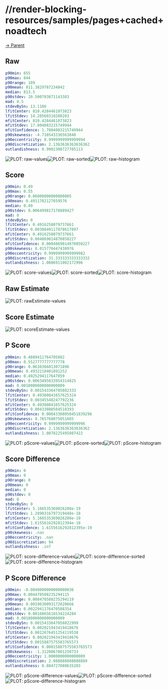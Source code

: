
# //render-blocking-resources/samples/pages+cached+noadtech

[→ Parent](../..)


## Raw


```yaml
p90min: 655
p90max: 844
p90range: 189
p90mean: 811.3829787234042
median: 813.5
p90stdev: 20.500703871143383
mad: 8.5
stdevBySn: 13.1186
lfitCenter: 810.4284461073823
lfitStdev: 14.20560310280203
mfitCenter: 810.4284461073823
mfitStdev: 17.804083215749944
mfitConfidence: 1.7804083215749944
p90skewness: -4.710543336563848
p90eccentricity: 0.9999999999999994
p90discretization: 2.1363636363636362
outlandishness: 0.9902308727705113

```

![PLOT: raw-values](./raw/values.svg)![PLOT: raw-sorted](./raw/sorted.svg)![PLOT: raw-histogram](./raw/histogram.svg)
## Score


```yaml
p90min: 0.49
p90max: 0.55
p90range: 0.06000000000000005
p90mean: 0.4911702127659576
median: 0.49
p90stdev: 0.006499817178889427
mad: 0
stdevBySn: 0
lfitCenter: 0.4916258079737661
lfitStdev: 0.0038849117878617897
mfitCenter: 0.4916258079737661
mfitStdev: 0.004869014870850227
mfitConfidence: 0.0004869014870850227
p90skewness: 8.015770447438976
p90eccentricity: 0.9999999999999982
p90discretization: 31.333333333333332
outlandishness: 1.0086911002172996

```

![PLOT: score-values](./score/values.svg)![PLOT: score-sorted](./score/sorted.svg)![PLOT: score-histogram](./score/histogram.svg)
## Raw Estimate

![PLOT: rawEstimate-values](./rawEstimate/values.svg)
## Score Estimate

![PLOT: scoreEstimate-values](./scoreEstimate/values.svg)
## P Score


```yaml
p90min: 0.4889411764705882
p90max: 0.5527777777777778
p90range: 0.0638366013071896
p90mean: 0.4932210401891252
median: 0.4925294117647059
p90stdev: 0.0063495833954314825
mad: 0.0010000000000000009
stdevBySn: 0.001543364705882333
lfitCenter: 0.49380841657625324
lfitStdev: 0.00345548247792236
mfitCenter: 0.49380841657625324
mfitStdev: 0.00433080504518393
mfitConfidence: 0.00043308050451839296
p90skewness: 8.765768075051685
p90eccentricity: 0.9999999999999996
p90discretization: 2.1363636363636362
outlandishness: 1.0078225495807422

```

![PLOT: pScore-values](./pScore/values.svg)![PLOT: pScore-sorted](./pScore/sorted.svg)![PLOT: pScore-histogram](./pScore/histogram.svg)
## Score Difference


```yaml
p90min: 0
p90max: 0
p90range: 0
p90mean: 0
median: 0
p90stdev: 0
mad: 0
stdevBySn: 0
lfitCenter: 5.166535369026208e-19
lfitStdev: 1.2890316797319448e-18
mfitCenter: 5.166535369026208e-19
mfitStdev: 1.6155616292812394e-18
mfitConfidence: 1.6155616292812395e-19
p90skewness: .nan
p90eccentricity: .nan
p90discretization: 94
outlandishness: .inf

```

![PLOT: score-difference-values](./score-difference/values.svg)![PLOT: score-difference-sorted](./score-difference/sorted.svg)![PLOT: score-difference-histogram](./score-difference/histogram.svg)
## P Score Difference


```yaml
p90min: -0.0040000000000000036
p90max: 0.004470588235294115
p90range: 0.008470588235294119
p90mean: 0.0019630093172020666
median: 0.0022941176470588354
p90stdev: 0.0016865616534224284
mad: 0.0010000000000000009
stdevBySn: 0.0015433647058822999
lfitCenter: 0.002021943419418676
lfitStdev: 0.0012676451254119538
mfitCenter: 0.002021943419418676
mfitStdev: 0.0015887575583765573
mfitConfidence: 0.00015887575583765573
p90skewness: -1.3120867801250733
p90eccentricity: 1.0000000000000009
p90discretization: 2.088888888888889
outlandishness: 0.884727080635203

```

![PLOT: pScore-difference-values](./pScore-difference/values.svg)![PLOT: pScore-difference-sorted](./pScore-difference/sorted.svg)![PLOT: pScore-difference-histogram](./pScore-difference/histogram.svg)